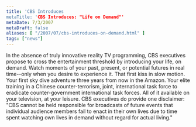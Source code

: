 ```yaml
---
title: 'CBS Introduces
metaTitle: 'CBS Introduces: "Life on Demand"'
metaDate: 7/3/2007
metaDraft: false
aliases: [ "/2007/07/cbs-introduces-on-demand.html" ]
tags: ["news"]
---
```


In the absence of truly innovative reality TV programming, CBS executives propose to cross the entertainment threshold by introducing your life, on demand. Watch moments of your past, present, or potential futures in real time--only when you desire to experience it. That first kiss in slow motion. Your first sky dive adventure three years from now in the Amazon. Your elite training in a Chinese counter-terrorism, joint, international task force to eradicate counter-government international task forces. All of it available on your television, at your leisure. CBS executives do provide one disclaimer: "CBS cannot be held responsible for broadcasts of future events that individual audience members fail to enact in their own lives due to time spent watching own lives in demand without regard for actual living."